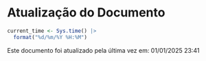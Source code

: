 # Atualização do Documento

``` r
current_time <- Sys.time() |>
  format("%d/%m/%Y %H:%M")
```

Este documento foi atualizado pela última vez em: 01/01/2025 23:41
